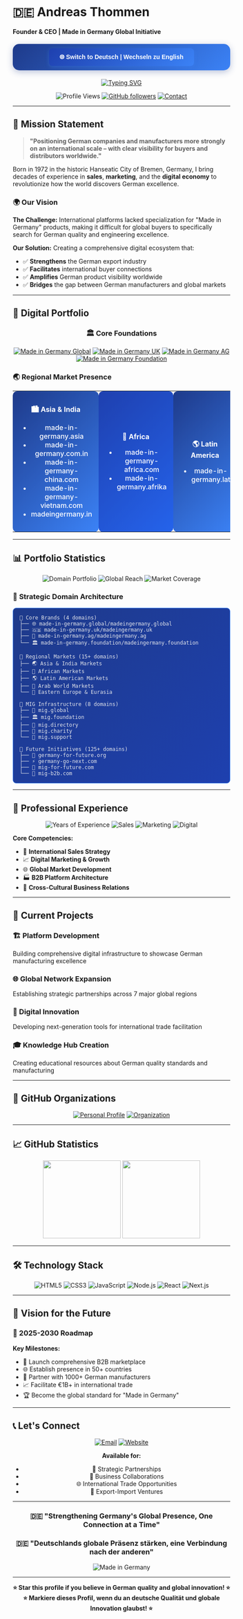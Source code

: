 # 🇩🇪 Andreas Thommen
**Founder & CEO | Made in Germany Global Initiative**

<div align="center">

<div id="language-toggle" style="margin: 20px 0; padding: 10px; background: linear-gradient(135deg, #1e3a8a, #3b82f6); border-radius: 15px; box-shadow: 0 4px 15px rgba(30, 58, 138, 0.3);">
  <button onclick="toggleLanguage()" id="lang-btn" style="background: linear-gradient(135deg, #1e40af, #3b82f6); color: white; border: none; padding: 12px 24px; border-radius: 8px; cursor: pointer; font-weight: bold; font-size: 14px; box-shadow: 0 2px 10px rgba(59, 130, 246, 0.4); transition: all 0.3s ease;">
    🌐 Switch to Deutsch | Wechseln zu English
  </button>
</div>

<div id="content-en" class="language-content">

[![Typing SVG](https://readme-typing-svg.herokuapp.com?font=JetBrains+Mono&weight=600&size=28&duration=3000&pause=1000&color=3b82f6&center=true&vCenter=true&width=900&height=60&lines=Digitally+Relaunching+%22Made+in+Germany%22;Strengthening+German+Export+Industry;Connecting+Global+Markets+with+German+Excellence)](https://git.io/typing-svg)

![Profile Views](https://komarev.com/ghpvc/?username=made-in-germany-global&style=for-the-badge&color=1e40af&label=PROFILE+VIEWS)
[![GitHub followers](https://img.shields.io/github/followers/made-in-germany-global?style=for-the-badge&color=3b82f6&label=FOLLOWERS)](https://github.com/made-in-germany-global)
[![Contact](https://img.shields.io/badge/📧_CONTACT-andreas.trommen%40made--in--germany.global-1e40af?style=for-the-badge)](mailto:andreas.trommen@made-in-germany.global)

</div>

<div id="content-de" class="language-content" style="display: none;">

[![Typing SVG](https://readme-typing-svg.herokuapp.com?font=JetBrains+Mono&weight=600&size=28&duration=3000&pause=1000&color=3b82f6&center=true&vCenter=true&width=900&height=60&lines=Digitale+Neuauflage+%22Made+in+Germany%22;Stärkung+der+deutschen+Exportindustrie;Verbindung+globaler+Märkte+mit+deutscher+Exzellenz)](https://git.io/typing-svg)

![Profile Views](https://komarev.com/ghpvc/?username=made-in-germany-global&style=for-the-badge&color=1e40af&label=PROFILAUFRUFE)
[![GitHub followers](https://img.shields.io/github/followers/made-in-germany-global?style=for-the-badge&color=3b82f6&label=FOLLOWER)](https://github.com/made-in-germany-global)
[![Kontakt](https://img.shields.io/badge/📧_KONTAKT-andreas.trommen%40made--in--germany.global-1e40af?style=for-the-badge)](mailto:andreas.trommen@made-in-germany.global)

</div>

</div>

---

<div id="mission-en" class="language-content">

## 🎯 Mission Statement

> **"Positioning German companies and manufacturers more strongly on an international scale – with clear visibility for buyers and distributors worldwide."**

Born in 1972 in the historic Hanseatic City of Bremen, Germany, I bring decades of experience in **sales**, **marketing**, and the **digital economy** to revolutionize how the world discovers German excellence.

### 🌍 Our Vision

**The Challenge:** International platforms lacked specialization for "Made in Germany" products, making it difficult for global buyers to specifically search for German quality and engineering excellence.

**Our Solution:** Creating a comprehensive digital ecosystem that:
- ✅ **Strengthens** the German export industry
- ✅ **Facilitates** international buyer connections
- ✅ **Amplifies** German product visibility worldwide
- ✅ **Bridges** the gap between German manufacturers and global markets

</div>

<div id="mission-de" class="language-content" style="display: none;">

## 🎯 Mission Statement

> **"Deutsche Unternehmen und Hersteller stärker auf internationaler Ebene positionieren – mit klarer Sichtbarkeit für Käufer und Distributoren weltweit."**

Geboren 1972 in der historischen Hansestadt Bremen, bringe ich jahrzehntelange Erfahrung in **Vertrieb**, **Marketing** und der **digitalen Wirtschaft** ein, um zu revolutionieren, wie die Welt deutsche Exzellenz entdeckt.

### 🌍 Unsere Vision

**Die Herausforderung:** Internationale Plattformen fehlte die Spezialisierung auf "Made in Germany"-Produkte, was es für globale Käufer schwierig machte, gezielt nach deutscher Qualität und Ingenieurskunst zu suchen.

**Unsere Lösung:** Schaffung eines umfassenden digitalen Ökosystems, das:
- ✅ **Stärkt** die deutsche Exportindustrie
- ✅ **Erleichtert** internationale Käuferverbindungen
- ✅ **Verstärkt** die weltweite Sichtbarkeit deutscher Produkte
- ✅ **Überbrückt** die Lücke zwischen deutschen Herstellern und globalen Märkten

</div>

---

<div id="portfolio-en" class="language-content">

## 🏢 Digital Portfolio

<div align="center">

### 🏛️ **Core Foundations**
[![Made in Germany Global](https://img.shields.io/badge/made--in--germany.global-1e40af?style=for-the-badge&logo=globe&logoColor=white)](https://made-in-germany.global)
[![Made in Germany UK](https://img.shields.io/badge/made--in--germany.uk-3b82f6?style=for-the-badge&logo=globe&logoColor=white)](https://made-in-germany.uk)
[![Made in Germany AG](https://img.shields.io/badge/made--in--germany.ag-1e3a8a?style=for-the-badge&logo=globe&logoColor=white)](https://made-in-germany.ag)
[![Made in Germany Foundation](https://img.shields.io/badge/made--in--germany.foundation-2563eb?style=for-the-badge&logo=globe&logoColor=white)](https://made-in-germany.foundation)

</div>

### 🌏 **Regional Market Presence**

<table align="center" style="border-collapse: collapse; width: 100%;">
<tr>
<td align="center" width="20%" style="padding: 15px; background: linear-gradient(135deg, #1e3a8a, #3b82f6); border-radius: 10px; margin: 5px;">

**🏙️ Asia & India**
- made-in-germany.asia
- made-in-germany.com.in
- made-in-germany-china.com
- made-in-germany-vietnam.com
- madeingermany.in

</td>
<td align="center" width="20%" style="padding: 15px; background: linear-gradient(135deg, #1e40af, #2563eb); border-radius: 10px; margin: 5px;">

**🦁 Africa**
- made-in-germany-africa.com
- made-in-germany.afrika

</td>
<td align="center" width="20%" style="padding: 15px; background: linear-gradient(135deg, #1e3a8a, #3b82f6); border-radius: 10px; margin: 5px;">

**🌎 Latin America**
- made-in-germany.lat

</td>
<td align="center" width="20%" style="padding: 15px; background: linear-gradient(135deg, #1e40af, #2563eb); border-radius: 10px; margin: 5px;">

**🕌 Arab World**
- made-in-germany-arabia.com
- made-in-germany-arab.com
- madeingermanyarabia.com

</td>
<td align="center" width="20%" style="padding: 15px; background: linear-gradient(135deg, #1e3a8a, #3b82f6); border-radius: 10px; margin: 5px;">

**🏰 Eastern Europe**
- made-in-germany-russia.com
- made-in-germany-turkey.com

</td>
</tr>
</table>

</div>

<div id="portfolio-de" class="language-content" style="display: none;">

## 🏢 Digitales Portfolio

<div align="center">

### 🏛️ **Kern-Fundamente**
[![Made in Germany Global](https://img.shields.io/badge/made--in--germany.global-1e40af?style=for-the-badge&logo=globe&logoColor=white)](https://made-in-germany.global)
[![Made in Germany UK](https://img.shields.io/badge/made--in--germany.uk-3b82f6?style=for-the-badge&logo=globe&logoColor=white)](https://made-in-germany.uk)
[![Made in Germany AG](https://img.shields.io/badge/made--in--germany.ag-1e3a8a?style=for-the-badge&logo=globe&logoColor=white)](https://made-in-germany.ag)
[![Made in Germany Foundation](https://img.shields.io/badge/made--in--germany.foundation-2563eb?style=for-the-badge&logo=globe&logoColor=white)](https://made-in-germany.foundation)

</div>

### 🌏 **Regionale Marktpräsenz**

<table align="center" style="border-collapse: collapse; width: 100%;">
<tr>
<td align="center" width="20%" style="padding: 15px; background: linear-gradient(135deg, #1e3a8a, #3b82f6); border-radius: 10px; margin: 5px;">

**🏙️ Asien & Indien**
- made-in-germany.asia
- made-in-germany.com.in
- made-in-germany-china.com
- made-in-germany-vietnam.com
- madeingermany.in

</td>
<td align="center" width="20%" style="padding: 15px; background: linear-gradient(135deg, #1e40af, #2563eb); border-radius: 10px; margin: 5px;">

**🦁 Afrika**
- made-in-germany-africa.com
- made-in-germany.afrika

</td>
<td align="center" width="20%" style="padding: 15px; background: linear-gradient(135deg, #1e3a8a, #3b82f6); border-radius: 10px; margin: 5px;">

**🌎 Lateinamerika**
- made-in-germany.lat

</td>
<td align="center" width="20%" style="padding: 15px; background: linear-gradient(135deg, #1e40af, #2563eb); border-radius: 10px; margin: 5px;">

**🕌 Arabische Welt**
- made-in-germany-arabia.com
- made-in-germany-arab.com
- madeingermanyarabia.com

</td>
<td align="center" width="20%" style="padding: 15px; background: linear-gradient(135deg, #1e3a8a, #3b82f6); border-radius: 10px; margin: 5px;">

**🏰 Osteuropa**
- made-in-germany-russia.com
- made-in-germany-turkey.com

</td>
</tr>
</table>

</div>

---

<div id="stats-en" class="language-content">

## 📊 Portfolio Statistics

<div align="center">

![Domain Portfolio](https://img.shields.io/badge/Domain_Portfolio-152_Domains-1e40af?style=for-the-badge&logo=dns&logoColor=white)
![Global Reach](https://img.shields.io/badge/Global_Reach-7_Regions-3b82f6?style=for-the-badge&logo=earth&logoColor=white)
![Market Coverage](https://img.shields.io/badge/Market_Coverage-Worldwide-2563eb?style=for-the-badge&logo=target&logoColor=white)

</div>

### 🎯 **Strategic Domain Architecture**

```
📁 Core Brands (4 domains)
├── 🌐 made-in-germany.global/madeingermany.global
├── 🇬🇧 made-in-germany.uk/madeingermany.uk  
├── 🏢 made-in-germany.ag/madeingermany.ag
└── 🏛️ made-in-germany.foundation/madeingermany.foundation

📁 Regional Markets (15+ domains)
├── 🌏 Asia & India Markets
├── 🦁 African Markets
├── 🌎 Latin American Markets
├── 🕌 Arab World Markets
└── 🏰 Eastern Europe & Eurasia

📁 MIG Infrastructure (8 domains)
├── 🎯 mig.global
├── 🏛️ mig.foundation
├── 📂 mig.directory
├── 💝 mig.charity
└── 🔧 mig.support

📁 Future Initiatives (125+ domains)
├── 🌱 germany-for-future.org
├── ⚡ germany-go-next.com
├── 🔮 mig-for-future.com
└── 💼 mig-b2b.com
```

</div>

<div id="stats-de" class="language-content" style="display: none;">

## 📊 Portfolio Statistiken

<div align="center">

![Domain Portfolio](https://img.shields.io/badge/Domain_Portfolio-152_Domains-1e40af?style=for-the-badge&logo=dns&logoColor=white)
![Globale Reichweite](https://img.shields.io/badge/Globale_Reichweite-7_Regionen-3b82f6?style=for-the-badge&logo=earth&logoColor=white)
![Marktabdeckung](https://img.shields.io/badge/Marktabdeckung-Weltweit-2563eb?style=for-the-badge&logo=target&logoColor=white)

</div>

### 🎯 **Strategische Domain-Architektur**

```
📁 Kern-Marken (4 Domains)
├── 🌐 made-in-germany.global/madeingermany.global
├── 🇬🇧 made-in-germany.uk/madeingermany.uk  
├── 🏢 made-in-germany.ag/madeingermany.ag
└── 🏛️ made-in-germany.foundation/madeingermany.foundation

📁 Regionale Märkte (15+ Domains)
├── 🌏 Asien & Indien Märkte
├── 🦁 Afrikanische Märkte
├── 🌎 Lateinamerikanische Märkte
├── 🕌 Arabische Welt Märkte
└── 🏰 Osteuropa & Eurasien

📁 MIG Infrastruktur (8 Domains)
├── 🎯 mig.global
├── 🏛️ mig.foundation
├── 📂 mig.directory
├── 💝 mig.charity
└── 🔧 mig.support

📁 Zukunftsinitiativen (125+ Domains)
├── 🌱 germany-for-future.org
├── ⚡ germany-go-next.com
├── 🔮 mig-for-future.com
└── 💼 mig-b2b.com
```

</div>

---

<div id="experience-en" class="language-content">

## 💼 Professional Experience

<div align="center">

![Years of Experience](https://img.shields.io/badge/Experience-25%2B_Years-1e40af?style=for-the-badge)
![Sales](https://img.shields.io/badge/Sales-Expert-3b82f6?style=for-the-badge)
![Marketing](https://img.shields.io/badge/Marketing-Strategist-2563eb?style=for-the-badge)
![Digital](https://img.shields.io/badge/Digital-Pioneer-1e3a8a?style=for-the-badge)

</div>

**Core Competencies:**
- 🎯 **International Sales Strategy**
- 📈 **Digital Marketing & Growth**
- 🌐 **Global Market Development**
- 🏭 **B2B Platform Architecture**
- 🤝 **Cross-Cultural Business Relations**

</div>

<div id="experience-de" class="language-content" style="display: none;">

## 💼 Berufserfahrung

<div align="center">

![Jahre Erfahrung](https://img.shields.io/badge/Erfahrung-25%2B_Jahre-1e40af?style=for-the-badge)
![Vertrieb](https://img.shields.io/badge/Vertrieb-Experte-3b82f6?style=for-the-badge)
![Marketing](https://img.shields.io/badge/Marketing-Stratege-2563eb?style=for-the-badge)
![Digital](https://img.shields.io/badge/Digital-Pionier-1e3a8a?style=for-the-badge)

</div>

**Kernkompetenzen:**
- 🎯 **Internationale Vertriebsstrategie**
- 📈 **Digitales Marketing & Wachstum**
- 🌐 **Globale Marktentwicklung**
- 🏭 **B2B-Plattform-Architektur**
- 🤝 **Interkulturelle Geschäftsbeziehungen**

</div>

---

<div id="projects-en" class="language-content">

## 🚀 Current Projects

### **🏗️ Platform Development**
Building comprehensive digital infrastructure to showcase German manufacturing excellence

### **🌐 Global Network Expansion** 
Establishing strategic partnerships across 7 major global regions

### **📱 Digital Innovation**
Developing next-generation tools for international trade facilitation

### **🎓 Knowledge Hub Creation**
Creating educational resources about German quality standards and manufacturing

</div>

<div id="projects-de" class="language-content" style="display: none;">

## 🚀 Aktuelle Projekte

### **🏗️ Plattform-Entwicklung**
Aufbau einer umfassenden digitalen Infrastruktur zur Präsentation deutscher Fertigungsexzellenz

### **🌐 Globale Netzwerk-Erweiterung** 
Aufbau strategischer Partnerschaften in 7 großen Weltregionen

### **📱 Digitale Innovation**
Entwicklung von Tools der nächsten Generation für internationale Handelserleichterung

### **🎓 Wissens-Hub Erstellung**
Erstellung von Bildungsressourcen über deutsche Qualitätsstandards und Fertigung

</div>

---

## 🎯 GitHub Organizations

<div align="center">

[![Personal Profile](https://img.shields.io/badge/👤_Personal_Profile-github.com/made--in--germany--global-1e40af?style=for-the-badge&logo=github&logoColor=white)](https://github.com/made-in-germany-global)
[![Organization](https://img.shields.io/badge/🏢_Organization-github.com/made--in--germany--international-3b82f6?style=for-the-badge&logo=github&logoColor=white)](https://github.com/made-in-germany-international)

</div>

---

## 📈 GitHub Statistics

<div align="center">
<img height="180em" src="https://github-readme-stats.vercel.app/api?username=made-in-germany-global&show_icons=true&theme=dark&bg_color=0d1117&title_color=3b82f6&text_color=ffffff&icon_color=1e40af&border_color=2563eb&include_all_commits=true&count_private=true"/>
<img height="180em" src="https://github-readme-stats.vercel.app/api/top-langs/?username=made-in-germany-global&layout=compact&langs_count=7&theme=dark&bg_color=0d1117&title_color=3b82f6&text_color=ffffff&border_color=2563eb"/>
</div>

---

## 🛠️ Technology Stack

<div align="center">

![HTML5](https://img.shields.io/badge/HTML5-E34F26?style=for-the-badge&logo=html5&logoColor=white)
![CSS3](https://img.shields.io/badge/CSS3-1572B6?style=for-the-badge&logo=css3&logoColor=white)
![JavaScript](https://img.shields.io/badge/JavaScript-F7DF1E?style=for-the-badge&logo=javascript&logoColor=black)
![Node.js](https://img.shields.io/badge/Node.js-43853D?style=for-the-badge&logo=node.js&logoColor=white)
![React](https://img.shields.io/badge/React-20232A?style=for-the-badge&logo=react&logoColor=61DAFB)
![Next.js](https://img.shields.io/badge/Next.js-000000?style=for-the-badge&logo=nextdotjs&logoColor=white)

</div>

---

<div id="vision-en" class="language-content">

## 🌟 Vision for the Future

### **🎯 2025-2030 Roadmap**

**Key Milestones:**
- 🎯 Launch comprehensive B2B marketplace
- 🌐 Establish presence in 50+ countries
- 🤝 Partner with 1000+ German manufacturers
- 📈 Facilitate €1B+ in international trade
- 🏆 Become the global standard for "Made in Germany"

</div>

<div id="vision-de" class="language-content" style="display: none;">

## 🌟 Vision für die Zukunft

### **🎯 Fahrplan 2025-2030**

**Wichtige Meilensteine:**
- 🎯 Umfassenden B2B-Marktplatz starten
- 🌐 Präsenz in 50+ Ländern etablieren
- 🤝 Partnerschaft mit 1000+ deutschen Herstellern
- 📈 €1 Milliarden+ internationalen Handel ermöglichen
- 🏆 Der globale Standard für "Made in Germany" werden

</div>

---

<div id="contact-en" class="language-content">

## 📞 Let's Connect

<div align="center">

[![Email](https://img.shields.io/badge/📧_Email-andreas.trommen@made--in--germany.global-1e40af?style=for-the-badge&logo=gmail&logoColor=white)](mailto:andreas.trommen@made-in-germany.global)
[![Website](https://img.shields.io/badge/🌐_Website-made--in--germany.global-3b82f6?style=for-the-badge&logo=google-chrome&logoColor=white)](https://made-in-germany.global)

**Available for:**
- 🤝 Strategic Partnerships
- 💼 Business Collaborations  
- 🌐 International Trade Opportunities
- 🎯 Export-Import Ventures

</div>

</div>

<div id="contact-de" class="language-content" style="display: none;">

## 📞 Kontakt aufnehmen

<div align="center">

[![E-Mail](https://img.shields.io/badge/📧_E--Mail-andreas.trommen@made--in--germany.global-1e40af?style=for-the-badge&logo=gmail&logoColor=white)](mailto:andreas.trommen@made-in-germany.global)
[![Website](https://img.shields.io/badge/🌐_Website-made--in--germany.global-3b82f6?style=for-the-badge&logo=google-chrome&logoColor=white)](https://made-in-germany.global)

**Verfügbar für:**
- 🤝 Strategische Partnerschaften
- 💼 Geschäftskooperationen  
- 🌐 Internationale Handelsmöglichkeiten
- 🎯 Export-Import Unternehmungen

</div>

</div>

---

<div align="center">

### **🇩🇪 "Strengthening Germany's Global Presence, One Connection at a Time"**
### **🇩🇪 "Deutschlands globale Präsenz stärken, eine Verbindung nach der anderen"**

![Made in Germany](https://img.shields.io/badge/🏭_Made_in-Germany_🇩🇪-1e40af?style=for-the-badge&labelColor=dc2626&color=fbbf24)

---

**⭐ Star this profile if you believe in German quality and global innovation! ⭐**
**⭐ Markiere dieses Profil, wenn du an deutsche Qualität und globale Innovation glaubst! ⭐**

</div>

<script>
let currentLanguage = 'en';

function toggleLanguage() {
    const englishElements = document.querySelectorAll('#content-en, #mission-en, #portfolio-en, #stats-en, #experience-en, #projects-en, #vision-en, #contact-en');
    const germanElements = document.querySelectorAll('#content-de, #mission-de, #portfolio-de, #stats-de, #experience-de, #projects-de, #vision-de, #contact-de');
    const langBtn = document.getElementById('lang-btn');
    
    if (currentLanguage === 'en') {
        englishElements.forEach(el => el.style.display = 'none');
        germanElements.forEach(el => el.style.display = 'block');
        langBtn.textContent = '🌐 Switch to English | Wechseln zu Englisch';
        currentLanguage = 'de';
    } else {
        englishElements.forEach(el => el.style.display = 'block');
        germanElements.forEach(el => el.style.display = 'none');
        langBtn.textContent = '🌐 Switch to Deutsch | Wechseln zu Deutsch';
        currentLanguage = 'en';
    }
}

// Initialize with English
document.addEventListener('DOMContentLoaded', function() {
    const germanElements = document.querySelectorAll('#content-de, #mission-de, #portfolio-de, #stats-de, #experience-de, #projects-de, #vision-de, #contact-de');
    germanElements.forEach(el => el.style.display = 'none');
});
</script>

<style>
.language-content {
    transition: opacity 0.3s ease-in-out;
}

#language-toggle button:hover {
    transform: translateY(-2px);
    box-shadow: 0 4px 20px rgba(59, 130, 246, 0.6);
}

table td {
    color: white;
    font-weight: 500;
}

pre {
    background: linear-gradient(135deg, #1e3a8a, #1e40af);
    border: 1px solid #3b82f6;
    border-radius: 8px;
    padding: 15px;
    color: #e5e7eb;
}
</style>
